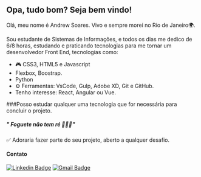 ## Opa, tudo bom? Seja bem vindo!
Olá, meu nome é Andrew Soares. Vivo e sempre morei no Rio de Janeiro🌍.

Sou estudante de Sistemas de Informações, e todos os dias me dedico de  6/8 horas, estudando e praticando tecnologias para me tornar um desenvolvedor Front End, tecnologias como:
- 🎮 CSS3, HTML5 e Javascript
- Flexbox, Boostrap.
- Python
- ⚙ Ferramentas: VsCode, Gulp, Adobe XD, Git e GitHub.
 - Tenho interesse: React, Angular ou Vue.

 ###Posso estudar qualquer uma tecnologia que for necessária para concluir o projeto.
##### " Foguete não tem ré 🚀🚀🚀"
✅ Adoraria fazer parte do seu projeto, aberto a qualquer desafio.
#### Contato
[![Linkedin Badge](https://img.shields.io/badge/-LinkedIn-blue?style=flat-square&logo=Linkedin&logoColor=white&link=https://www.linkedin.com/in/andrew-soares-722643179/)](https://www.linkedin.com/in/andrew-soares-722643179/)     [![Gmail Badge](https://img.shields.io/badge/-Gmail-c14438?style=flat-square&logo=Gmail&logoColor=white&link=mailtoandrewsoares347@gmail.com)](mailto:andrewsoares347@gmail.com)
